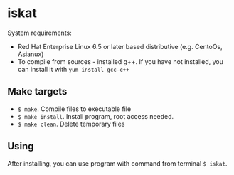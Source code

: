 # iskat

System requirements:

 * Red Hat Enterprise Linux 6.5 or later based distributive (e.g. CentoOs, Asianux)
 * To compile from sources - installed g++. If you have not installed, you can install it with 
 	`yum install gcc-c++`


## Make targets
 * `$ make`. Compile files to executable file
 * `$ make install`. Install program, root access needed.
 * `$ make clean`. Delete temporary files

## Using

After installing, you can use program with command from terminal `$ iskat`.